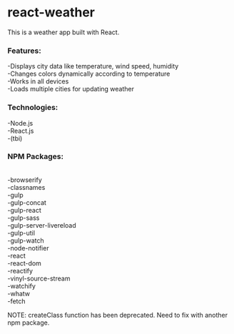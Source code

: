 # react-weather
This is a weather app built with React.

### Features:<br>
-Displays city data like temperature, wind speed, humidity<br>
-Changes colors dynamically according to temperature<br>
-Works in all devices<br>
-Loads multiple cities for updating weather<br>

### Technologies:<br>
-Node.js<br>
-React.js<br>
-(tbi)<br>

### NPM Packages:
<br>-browserify 
<br>-classnames 
<br>-gulp 
<br>-gulp-concat 
<br>-gulp-react 
<br>-gulp-sass 
<br>-gulp-server-livereload 
<br>-gulp-util 
<br>-gulp-watch 
<br>-node-notifier 
<br>-react 
<br>-react-dom 
<br>-reactify 
<br>-vinyl-source-stream 
<br>-watchify 
<br>-whatw
<br>-fetch

NOTE: createClass function has been deprecated. Need to fix with another npm package. 
